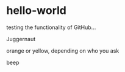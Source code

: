 # hello-world
testing the functionality of GitHub...

Juggernaut


orange or yellow, depending on who you ask


beep
